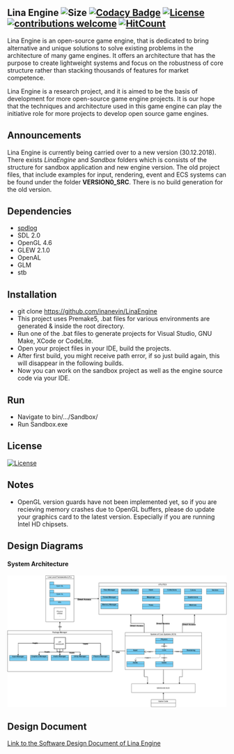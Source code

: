 ## Lina Engine ![Size](https://github-size-badge.herokuapp.com/inanevin/LinaEngine.svg) [![Codacy Badge](https://api.codacy.com/project/badge/Grade/12c68c16c719427786597403aee43eb4)](https://app.codacy.com/app/inanevin/LinaEngine?utm_source=github.com&utm_medium=referral&utm_content=inanevin/LinaEngine&utm_campaign=Badge_Grade_Dashboard) [![License](https://img.shields.io/badge/License-Apache%202.0-blue.svg)](https://opensource.org/licenses/Apache-2.0) [![contributions welcome](https://img.shields.io/badge/contributions-welcome-brightgreen.svg?style=flat)](https://github.com/dwyl/esta/issues) [![HitCount](http://hits.dwyl.io/inanevin/LinaEngine.svg)](http://hits.dwyl.io/inanevin/LinaEngine)

Lina Engine is an open-source game engine, that is dedicated to bring alternative and unique solutions to solve existing problems in the architecture of many game engines. It offers an architecture that has the purpose to create lightweight systems and focus on the robustness of core structure rather than stacking thousands of features for market competence. 

Lina Engine is a research project, and it is aimed to be the basis of development for more open-source game engine projects. It is our hope that the techniques and architecture used in this game engine can play the initiative role for more projects to develop open source game engines.


## Announcements

Lina Engine is currently being carried over to a new version (30.12.2018). There exists _LinaEngine_ and _Sandbox_ folders which is consists of the structure for sandbox application and new engine version. The old project files, that include examples for input, rendering, event and ECS systems can be found under the folder __VERSION0_SRC__. There is no build generation for the old version. 

## Dependencies
- [spdlog](https://github.com/gabime/spdlog)
- SDL 2.0
- OpenGL 4.6
- GLEW 2.1.0
- OpenAL
- GLM
- stb

## Installation

- git clone https://github.com/inanevin/LinaEngine
- This project uses Premake5, .bat files for various environments are generated & inside the root directory.
- Run one of the .bat files to generate projects for Visual Studio, GNU Make, XCode or CodeLite.
- Open your project files in your IDE, build the projects. 
- After first build, you might receive path error, if so just build again, this will disappear 
in the following builds.
- Now you can work on the sandbox project as well as the engine source code via your IDE. 

## Run

- Navigate to bin/.../Sandbox/
- Run Sandbox.exe

## License

[![License](https://img.shields.io/badge/License-Apache%202.0-blue.svg)](https://opensource.org/licenses/Apache-2.0)

## Notes
- OpenGL version guards have not been implemented yet, so if you are recieving memory crashes due to OpenGL buffers, please do update your graphics card to the latest version. Especially if you are running Intel HD chipsets.

## Design Diagrams

#### System Architecture
![Diagram 1](Docs/Images/SystemArchitecture.png?raw=true "Title")

## Design Document

[Link to the Software Design Document of Lina Engine](https://docs.google.com/document/d/13Z1D77WbLJkyq0Q2Q9DdKKSM4tfqiZHQi_j_x0Rs5Ec/edit?usp=sharing)
